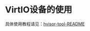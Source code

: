 # VirtIO设备的使用

具体使用教程请见：[hvisor-tool-README](https://github.com/syswonder/hvisor-tool?tab=readme-ov-file#readme)
